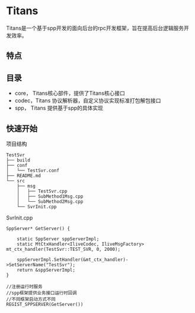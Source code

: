 # Titans 

Titans是一个基于spp开发的面向后台的rpc开发框架，旨在提高后台逻辑服务开发效率。

## 特点

## 目录
- core， Titans核心部件，提供了Titans核心接口
- codec，Titans 协议解析器，自定义协议实现标准打包解包接口
- spp， Titans 提供基于spp的具体实现


## 快速开始

项目结构
```shell
TestSvr
├── build
├── conf
│   └── TestSvr.conf
├── README.md
└── src
    ├── msg
    │   ├── TestSvr.cpp
    │   ├── SubMethod1Msg.cpp
    │   └── SubMethod2Msg.cpp
    └── SvrInit.cpp
```

SvrInit.cpp
```shell
SppServer* GetServer() {

    static SppServer sppServerImpl;
    static MtCtxHandler<IliveCodec, IliveMsgFactory> mt_ctx_handler(TestSvr::TEST_SVR, 0, 2000);
    
    sppServerImpl.SetHandler(&mt_ctx_handler)->SetServerName("TestSvr");
    return &sppServerImpl;
}

//注册运行时服务
//spp框架提供业务接口运行时回调
//不同框架启动方式不同
REGIST_SPPSERVER(GetServer())
```